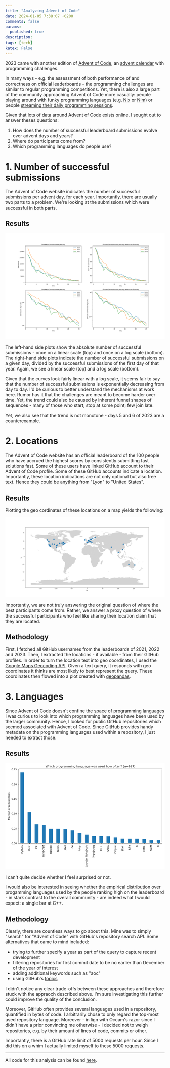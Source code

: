 ```yaml
---
title: "Analyzing Advent of Code"
date: 2024-01-05 7:38:07 +0200
comments: false
params:
  published: true
description: 
tags: [tech]
katex: False
---
```


2023 came with another edition of [Advent of Code](https://adventofcode.com/), an
[advent calendar](https://en.wikipedia.org/wiki/Advent_calendar) with programming challenges.

In many ways - e.g. the assessment of both performance of and correctness on official leaderboards - the programming
challenges are similar to regular programming competitions. Yet, there is also a large part of the community
approaching Advent of Code more casually: people playing around with funky programming languages (e.g. [Nix](https://github.com/crazazy/aoc2020) or [Nim](https://github.com/eversinc33/Red-Team-Advent-of-Code)) or people [streaming their daily programming sessions](https://www.youtube.com/watch?v=VmIcX2SHojI).

Given that lots of data around Advent of Code exists online, I sought out to answer theses questions:
1. How does the number of successful leaderboard submissions evolve over advent days and years?
2. Where do participants come from?
3. Which programming languages do people use?

# 1. Number of successful submissions

The Advent of Code website indicates the number of successful submissions per advent day, for each year. Importantly, there are usually two parts to a problem. We're looking at the submissions which
were successful in both parts.

## Results

![](/imgs/aoc-analysis/submissions.png)

The left-hand side plots show the absolute number of successful submissions - once on a linear scale (top) and once on a log scale (bottom). The right-hand side plots indicate the number of successful
submissions on a given day, divided by the successful submissions of the first day of that year. Again, we see a linear scale (top) and a log scale (bottom).

Given that the curves look fairly linear with a log scale, it seems fair to say that the number of successful submissions is exponentially decreasing from day to day. I'd be curious to better understand the mechanisms at work here. Rumor has it that the challenges are meant to become harder over time. Yet, the trend could also be caused by inherent funnel shapes of sequences - many of those who start, stop at some point; few join late.

Yet, we also see that the trend is not monotone - days 5 and 6 of 2023 are a counterexample.

# 2. Locations

The Advent of Code website has an official leaderboard of the 100 people who have accrued the highest scores by consistently submitting fast solutions fast. Some of these users have linked GitHub account to their Advent of Code profile. Some of these GitHub accounts indicate a location. Importantly, these location indications are not only optional but also free text. Hence they could be anything from "Lyon" to "United States".

## Results
Plotting the geo cordinates of these locations on a map yields the following:

![](/imgs/aoc-analysis/worldmap.png)

Importantly, we are not truly answering the original question of where the best participants come from. Rather, we answer a proxy question of where the successful participants who feel like sharing their location claim that they are located.

## Methodology

First, I fetched all GitHub usernames from the leaderboards of 2021, 2022 and 2023. Then, I extracted the locations - if available - from their GitHub profiles. In order to turn the location text into geo coordinates, I used the [Google Maps Geocoding API](https://bdevelopers.google.com/maps/documentation/geocoding/overview). Given a text query, it responds with geo coordinates it thinks are most likely to best represent the query. These coordinates then flowed into a plot created with [geopandas](https://github.com/geopandas/geopandas).

# 3. Languages

Since Advent of Code doesn't confine the space of programming languages I was curious to look into which programming languages have been used by the larger community. Hence, I looked for public GitHub repositories which seemed associated with Advent of Code. Since GitHub provides handy metadata on the programming languages used within a repository, I just needed to extract those.

## Results

![](/imgs/aoc-analysis/languages.png)

I can't quite decide whether I feel surprised or not.

I would also be interested in seeing whether the empirical distribution over progamming languages used by the people ranking high on the leaderboard - in stark contrast to the overall community - are indeed what I would expect: a single bar at C++.

## Methodology

Clearly, there are countless ways to go about this. Mine was to simply "search" for "Advent of Code" with GitHub's repository search API. Some alternatives that came to mind included:
- trying to further specify a year as part of the query to capture recent development
- filtering repositories for first commit date to be no earlier than December of the year of interest
- adding additional keywords such as "aoc"
- using GitHub's [topics](https://github.com/topics)

I didn't notice any clear trade-offs between these approaches and therefore stuck with the appraoch described above. I'm sure investigating this further could improve the quality of the conclusion.

Moreover, GitHub often provides several languages used in a repository, quantified in bytes of code. I arbitrarily chose to only regard the top-most used repository language. Moreover - in lign with Occam's razor since I didn't have a prior convincing me otherwise - I decided not to weigh repositories, e.g. by their amount of lines of code, commits or other.

Importantly, there is a GitHub rate limit of 5000 requests per hour. Since I did this on a whim I actually limited myself to these 5000 requests.


----

All code for this analysis can be found [here](https://github.com/kklein/aoc-analysis).
